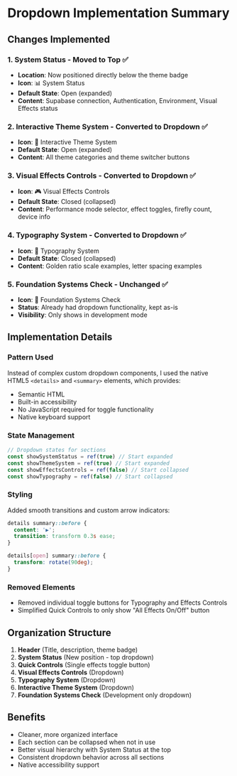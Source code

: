 # Dropdown Implementation Summary

## Changes Implemented

### 1. System Status - Moved to Top ✅
- **Location**: Now positioned directly below the theme badge
- **Icon**: 📊 System Status
- **Default State**: Open (expanded)
- **Content**: Supabase connection, Authentication, Environment, Visual Effects status

### 2. Interactive Theme System - Converted to Dropdown ✅
- **Icon**: 🎨 Interactive Theme System
- **Default State**: Open (expanded)
- **Content**: All theme categories and theme switcher buttons

### 3. Visual Effects Controls - Converted to Dropdown ✅
- **Icon**: 🎮 Visual Effects Controls
- **Default State**: Closed (collapsed)
- **Content**: Performance mode selector, effect toggles, firefly count, device info

### 4. Typography System - Converted to Dropdown ✅
- **Icon**: 📝 Typography System
- **Default State**: Closed (collapsed)
- **Content**: Golden ratio scale examples, letter spacing examples

### 5. Foundation Systems Check - Unchanged ✅
- **Icon**: 🔧 Foundation Systems Check
- **Status**: Already had dropdown functionality, kept as-is
- **Visibility**: Only shows in development mode

## Implementation Details

### Pattern Used
Instead of complex custom dropdown components, I used the native HTML5 `<details>` and `<summary>` elements, which provides:
- Semantic HTML
- Built-in accessibility
- No JavaScript required for toggle functionality
- Native keyboard support

### State Management
```javascript
// Dropdown states for sections
const showSystemStatus = ref(true) // Start expanded
const showThemeSystem = ref(true) // Start expanded
const showEffectsControls = ref(false) // Start collapsed
const showTypography = ref(false) // Start collapsed
```

### Styling
Added smooth transitions and custom arrow indicators:
```css
details summary::before {
  content: '▶';
  transition: transform 0.3s ease;
}

details[open] summary::before {
  transform: rotate(90deg);
}
```

### Removed Elements
- Removed individual toggle buttons for Typography and Effects Controls
- Simplified Quick Controls to only show "All Effects On/Off" button

## Organization Structure

1. **Header** (Title, description, theme badge)
2. **System Status** (New position - top dropdown)
3. **Quick Controls** (Single effects toggle button)
4. **Visual Effects Controls** (Dropdown)
5. **Typography System** (Dropdown)
6. **Interactive Theme System** (Dropdown)
7. **Foundation Systems Check** (Development only dropdown)

## Benefits
- Cleaner, more organized interface
- Each section can be collapsed when not in use
- Better visual hierarchy with System Status at the top
- Consistent dropdown behavior across all sections
- Native accessibility support
